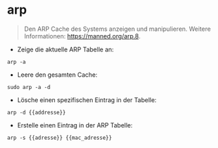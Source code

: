 # arp

> Den ARP Cache des Systems anzeigen und manipulieren.
> Weitere Informationen: <https://manned.org/arp.8>.

- Zeige die aktuelle ARP Tabelle an:

`arp -a`

- Leere den gesamten Cache:

`sudo arp -a -d`

- Lösche einen spezifischen Eintrag in der Tabelle:

`arp -d {{addresse}}`

- Erstelle einen Eintrag in der ARP Tabelle:

`arp -s {{adresse}} {{mac_adresse}}`
